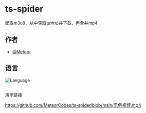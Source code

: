 
# ts-spider

爬取m3u8，从中获取ts地址并下载，再合并mp4






## 作者

- [@Meteor](https://0meteor0.pythonanywhere.com/)


## 语言


![Language](https://img.shields.io/badge/language-python-brightgreen)
##
演示链接

https://github.com/MeteorCodes/ts-spider/blob/main/示例视频.mp4